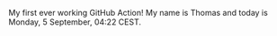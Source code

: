 My first ever working GitHub Action!
My name is Thomas and today is Monday, 5 September, 04:22 CEST. 
